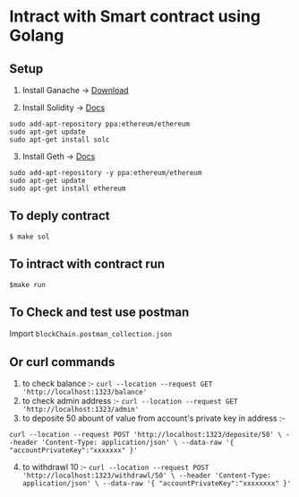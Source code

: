 # Intract with Smart contract using Golang

## Setup
1. Install Ganache -> [Download](https://trufflesuite.com/ganache/)

2. Install  Solidity -> [Docs](https://docs.soliditylang.org/en/v0.8.2/installing-solidity.html)
```
sudo add-apt-repository ppa:ethereum/ethereum
sudo apt-get update
sudo apt-get install solc
```

3. Install  Geth -> [Docs](https://geth.ethereum.org/docs/install-and-build/installing-geth)
```
sudo add-apt-repository -y ppa:ethereum/ethereum
sudo apt-get update
sudo apt-get install ethereum
```

## To deply contract 
```
$ make sol
```

## To intract with contract run 
```
$make run
```

## To Check and test use postman 
Import `blockChain.postman_collection.json` 
 
## Or curl commands

1. to check balance :- `curl --location --request GET 'http://localhost:1323/balance'`
2. to check admin address :- `curl --location --request GET 'http://localhost:1323/admin'`
3. to deposite 50 abount of value from account's private key in address :- 

`curl --location --request POST 'http://localhost:1323/deposite/50' \
--header 'Content-Type: application/json' \
--data-raw '{
    "accountPrivateKey":"xxxxxxx"
}'`

4. to withdrawl 10 :- 
`curl --location --request POST 'http://localhost:1323/withdrawl/50' \
--header 'Content-Type: application/json' \
--data-raw '{
    "accountPrivateKey":"xxxxxxxx"
}'`